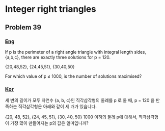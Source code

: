 # Integer right triangles
## Problem 39

### [Eng](https://projecteuler.net/problem=39)

If p is the perimeter of a right angle triangle with integral length sides, {a,b,c}, there are exactly three solutions for p = 120.

{20,48,52}, {24,45,51}, {30,40,50}

For which value of p ≤ 1000, is the number of solutions maximised?

### [Kor](http://euler.synap.co.kr/prob_detail.php?id=39)

세 변의 길이가 모두 자연수 {a, b, c}인 직각삼각형의 둘레를 p 로 둘 때, p = 120 을 만족하는 직각삼각형은 아래와 같이 세 개가 있습니다.

{20, 48, 52}, {24, 45, 51}, {30, 40, 50}
1000 이하의 둘레 p에 대해서, 직각삼각형이 가장 많이 만들어지는 p의 값은 얼마입니까?
